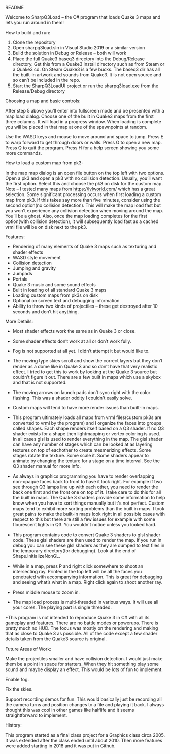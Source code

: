 README

Welcome to SharpQ3Load – the C# program that loads Quake 3 maps and lets you run around in them!

How to build and run:

1.	Clone the repository
2.	Open sharpq3load.sln in Visual Studio 2019 or a similar version
3.	Build the solution in Debug or Release – both will work
4.	Place the full Quake3 baseq3 directory into the Debug/Release directory. Get this from a Quake3 install directory such as from Steam or a Quake3 cd. On Steam Quake3 is a few bucks. The baseq3 dir has all the built-in artwork and sounds from Quake3. It is not open source and so can’t be included in the repo.
5.	Start the SharpQ3LoadUI project or run the sharpq3load.exe from the Release/Debug directory

Choosing a map and basic controls:

After step 5 above you’ll enter into fullscreen mode and be presented with a map load dialog. Choose one of the built in Quake3 maps from the first three columns. It will load in a progress window. When loading is complete you will be placed in that map at one of the spawnpoints at random. 

Use the WASD keys and mouse to move around and space to jump. Press E to warp forward to get through doors or walls. Press O to open a new map. Press Q to quit the program. Press H for a help screen showing you some more commands.

How to load a custom map from pk3:

In the map map dialog is an open file button on the top left with two options. Open a pk3 and open a pk3 with no collision detection. Usually, you’ll want the first option. Select this and choose the pk3 on disk for the custom map. Note – I tested many maps from https://lvlworld.com/ which has a great selection. Some significant processing occurs when first loading a custom map from pk3. If this takes say more than five minutes, consider using the second option(no collision detection). This will make the map load fast but you won’t experience any collision detection when moving around the map. You’ll be a ghost. Also, once the map loading completes for the first option(with collision detection), it will subsequently load fast as a cached vrml file will be on disk next to the pk3.

Features:

-	Rendering of many elements of Quake 3 maps such as texturing and shader effects
-	WASD style movement
-	Collision detection
-	Jumping and gravity
-	Jumpads
-	Portals
-	Quake 3 music and some sound effects
-	Built in loading of all standard Quake 3 maps
-	Loading custom maps from pk3s on disk
-	Optional on screen text and debugging information
-	Ability to throw two kinds of projectiles – these get destroyed after 10 seconds and don’t hit anything. 

More Details:

-	Most shader effects work the same as in Quake 3 or close.

-	Some shader effects don’t work at all or don’t work fully. 

-	Fog is not supported at all yet. I didn’t attempt it but would like to. 

-	The moving type skies scroll and show the correct layers but they don’t render as a dome like in Quake 3 and so don’t have that very realistic effect. I tried to get this to work by looking at the Quake 3 source but couldn’t figure it out. There are a few built in maps which use a skybox and that is not supported.

-	The moving arrows on launch pads don’t sync right with the color flashing. This was a shader oddity I couldn't easily solve.

-	Custom maps will tend to have more render issues than built-in maps. 

-	This program ultimately loads all maps from vrml files(custom pk3s are converted to vrml by the program) and I organize the faces into groups called shapes. Each shape renders itself based on a Q3 shader. If no Q3 shader exists for a shape then lightmapping or vertex coloring is used. In all cases glsl is used to render everything in the map. The glsl shader can have any number of stages which can be looked at as layering textures on top of eachother to create mesmerizing effects. Some stages rotate the texture. Some scale it. Some shaders appear to animate by changing the texture for a stage on a time interval. See the Q3 shader manual for more info. 

-	As always in graphics programming you have to render overlapping non-opaque faces back to front to have it look right. For example if two see through Q3 lamps line up with each other, you need to render the back one first and the front one on top of it. I take care to do this for all the built in maps. The Quake 3 shaders provide some information to help know when you have to sort things manually but it's not perfect. Custom maps tend to exhibit more sorting problems than the built in maps. I took great pains to make the built-in maps look right in all possible cases with respect to this but there are still a few issues for example with some flourescent lights in Q3. You wouldn't notice unless you looked hard.

-	This program contains code to convert Quake 3 shaders to glsl shader code. These glsl shaders are then used to render the map. If you run in debug you can see these glsl shaders as they are dumped to text files in the temporary directory(for debugging). Look at the end of Shape.InitializeNonGL.

-	While in a map, press P and right click somewhere to shoot an intersecting ray. Printed in the top left will be all the faces you penetrated with accompanying information. This is great for debugging and seeing what’s what in a map. Right click again to shoot another ray.

-	Press middle mouse to zoom in.

-	The map load process is multi-threaded in various ways. It will use all your cores. The playing part is single threaded.

*This program is not intended to reproduce Quake 3 in C# with all its gameplay and features. There are no battle modes or powerups. There is pretty much no HUD. The focus was mostly on the rendering and making that as close to Quake 3 as possible. All of the code except a few shader details taken from the Quake3 source is original.

Future Areas of Work:

Make the projectiles smaller and have collision detection. I would just make them be a point in space for starters. When they hit something play some sound and maybe display an effect. This would be lots of fun to implement.

Enable fog.

Fix the skies.

Support recording demos for fun. This would basically just be recording all the camera turns and position changes to a file and playing it back. I always thought this was cool in other games like halflife and it seems straightforward to implement.

History:

This program started as a final class project for a Graphics class circa 2005. It was extended after the class ended until about 2010. Then more features were added starting in 2018 and it was put in Github.
